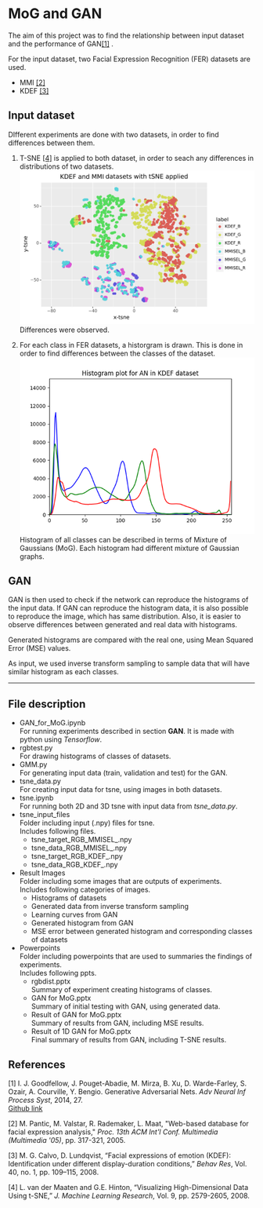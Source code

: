 
# MoG and GAN

The aim of this project was to find the relationship between input dataset and the performance of GAN[[1]](#1) .  

For the input dataset, two Facial Expression Recognition (FER) datasets are used.
* MMI [[2]](#2) 
* KDEF [[3]](#3) 

## Input dataset
DIfferent experiments are done with two datasets, in order to find differences between them.
1. T-SNE [[4]](#4)  is applied to both dataset, in order to seach any differences in distributions of two datasets.
![T-SNE results](https://github.com/KevSr/MoG_and_GAN/blob/master/Result%20Images/tsne.jpg)  
Differences were observed.

2. For each class in FER datasets, a historgram is drawn. This is done in order to find differences between the classes of the dataset.
![Example of the histogram](https://github.com/KevSr/MoG_and_GAN/blob/master/Result%20Images/rgb_MMIsel_KDEF_CK/KDEF_AN.png)  
Histogram of all classes can be described in terms of Mixture of Gaussians (MoG). Each histogram had different mixture of Gaussian graphs.

## GAN

GAN is then used to check if the network can reproduce the histograms of the input data. If GAN can reproduce the histogram data, it is also possible to reproduce the image, which has same distribution. Also, it is easier to observe differences between generated and real data with histograms.  

Generated histograms are compared with the real one, using Mean Squared Error (MSE) values.  

As input, we used inverse transform sampling to sample data that will have similar histogram as each classes.

---

## File description

* GAN_for_MoG.ipynb  
For running experiments described in section **GAN**. It is made with python using *Tensorflow*.
* rgbtest.py  
For drawing histograms of classes of datasets.
* GMM.py  
For generating input data (train, validation and test) for the GAN.
* tsne_data.py  
For creating input data for tsne, using images in both datasets.
* tsne.ipynb  
For running both 2D and 3D tsne with input data from *tsne_data.py*.
* tsne_input_files  
Folder including input (.npy) files for tsne.  
Includes following files.
    * tsne_target_RGB_MMISEL_.npy
    * tsne_data_RGB_MMISEL_.npy
    * tsne_target_RGB_KDEF_.npy
    * tsne_data_RGB_KDEF_.npy
* Result Images  
Folder including some images that are outputs of experiments.  
Includes following categories of images.
    * Histograms of datasets
    * Generated data from inverse transform sampling
    * Learning curves from GAN
    * Generated histogram from GAN
    * MSE error between generated histogram and corresponding classes of datasets
* Powerpoints  
Folder including powerpoints that are used to summaries the findings of experiments.  
Includes following ppts.
    * rgbdist.pptx  
    Summary of experiment creating histograms of classes.
    * GAN for MoG.pptx  
    Summary of initial testing with GAN, using generated data.
    * Result of GAN for MoG.pptx  
    Summary of results from GAN, including MSE results.
    * Result of 1D GAN for MoG.pptx  
    Final summary of results from GAN, including T-SNE results.


## References
<a id="1">[1]</a>  I. J. Goodfellow, J. Pouget-Abadie, M. Mirza, B. Xu, D. Warde-Farley, S. Ozair, A. Courville, Y. Bengio. Generative Adversarial Nets. *Adv Neural Inf Process Syst*, 2014, 27.  
[Github link](https://github.com/goodfeli/adversarial)

<a id="2">[2]</a> M. Pantic, M. Valstar, R. Rademaker, L. Maat, "Web-based database for facial expression analysis," *Proc. 13th ACM Int'l Conf. Multimedia (Multimedia '05)*, pp. 317-321, 2005.

<a id="3">[3]</a> M. G. Calvo, D. Lundqvist, “Facial expressions of emotion (KDEF): Identification under different display-duration conditions,” *Behav Res*, Vol. 40, no. 1, pp. 109–115, 2008.

<a id="4">[4]</a> L. van der Maaten and G.E. Hinton, “Visualizing High-Dimensional Data Using t-SNE,” *J. Machine Learning Research*, Vol. 9, pp. 2579-2605, 2008.
